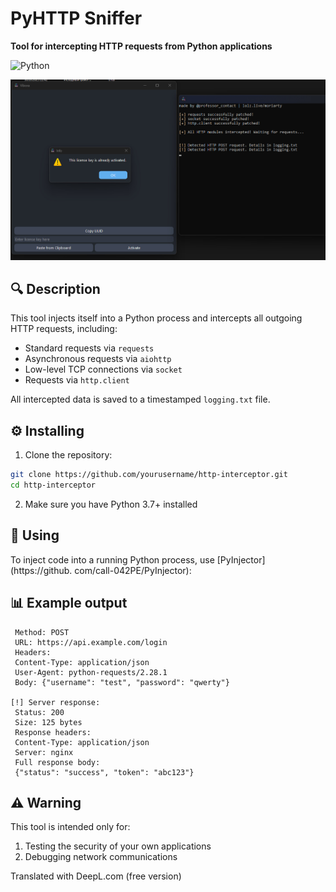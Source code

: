# PyHTTP Sniffer

**Tool for intercepting HTTP requests from Python applications** 

![Python](https://img.shields.io/badge/Python-3.7%2B-blue)

![example work](https://github.com/professor-lolz/PyHTTP/blob/main/example.png)

## 🔍 Description

This tool injects itself into a Python process and intercepts all outgoing HTTP requests, including:
- Standard requests via `requests`
- Asynchronous requests via `aiohttp`
- Low-level TCP connections via `socket`
- Requests via `http.client`

All intercepted data is saved to a timestamped `logging.txt` file.

## ⚙️ Installing

1. Clone the repository:
```bash
git clone https://github.com/yourusername/http-interceptor.git
cd http-interceptor
```
2. Make sure you have Python 3.7+ installed

## 🚀 Using

To inject code into a running Python process, use [PyInjector](https://github. com/call-042PE/PyInjector):

## 📊 Example output

```[2025-03-30 14:30:45] [!] HTTP request detected:
 Method: POST
 URL: https://api.example.com/login
 Headers:
 Content-Type: application/json
 User-Agent: python-requests/2.28.1
 Body: {"username": "test", "password": "qwerty"}

[!] Server response:
 Status: 200
 Size: 125 bytes
 Response headers:
 Content-Type: application/json
 Server: nginx
 Full response body:
 {"status": "success", "token": "abc123"}
````

## ⚠️ Warning

This tool is intended only for:
1. Testing the security of your own applications
2. Debugging network communications

Translated with DeepL.com (free version)
